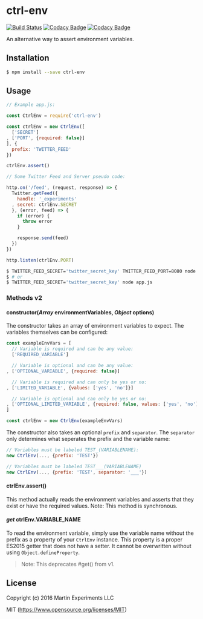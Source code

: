 # ctrl-env

[![Build Status](https://travis-ci.org/martin-experiments/ctrl-env.svg?branch=master)](https://travis-ci.org/martin-experiments/ctrl-env)
[![Codacy Badge](https://api.codacy.com/project/badge/Grade/7986492604f542938f19f4907a4e7f0c)](https://www.codacy.com/app/suitupalex/ctrl-env?utm_source=github.com&amp;utm_medium=referral&amp;utm_content=martin-experiments/ctrl-env&amp;utm_campaign=Badge_Grade)
[![Codacy Badge](https://api.codacy.com/project/badge/Coverage/7986492604f542938f19f4907a4e7f0c)](https://www.codacy.com/app/suitupalex/ctrl-env?utm_source=github.com&amp;utm_medium=referral&amp;utm_content=martin-experiments/ctrl-env&amp;utm_campaign=Badge_Coverage)

An alternative way to assert environment variables.

## Installation

```bash
$ npm install --save ctrl-env
```

## Usage

```javascript
// Example app.js:

const CtrlEnv = require('ctrl-env')

const ctrlEnv = new CtrlEnv([
  ['SECRET']
, ['PORT', {required: false}]
], {
  prefix: 'TWITTER_FEED'
})

ctrlEnv.assert()

// Some Twitter Feed and Server pseudo code:

http.on('/feed', (request, response) => {
  Twitter.getFeed({
    handle: '_experiments'
  , secret: ctrlEnv.SECRET
  }, (error, feed) => {
    if (error) {
      throw error
    }

    response.send(feed)
  })
})

http.listen(ctrlEnv.PORT)
```

```bash
$ TWITTER_FEED_SECRET='twitter_secret_key' TWITTER_FEED_PORT=8080 node app.js
$ # or
$ TWITTER_FEED_SECRET='twitter_secret_key' node app.js
```

### Methods v2

#### constructor(*Array* environmentVariables, *Object* options)

The constructor takes an array of environment variables to expect. The variables
themselves can be configured:

```javascript
const exampleEnvVars = [
  // Variable is required and can be any value:
  ['REQUIRED_VARIABLE']

  // Variable is optional and can be any value:
, ['OPTIONAL_VARIABLE', {required: false}]

  // Variable is required and can only be yes or no:
, ['LIMITED_VARIABLE', {values: ['yes', 'no']}]

  // Variable is optional and can only be yes or no:
, ['OPTIONAL_LIMITED_VARIABLE', {required: false, values: ['yes', 'no']}]
]

const ctrlEnv = new CtrlEnv(exampleEnvVars)
```

The constructor also takes an optional `prefix` and `separator`. The `separator`
only determines what seperates the prefix and the variable name:

```javascript
// Variables must be labeled TEST_(VARIABLENAME):
new CtrlEnv(..., {prefix: 'TEST'})

// Variables must be labeled TEST___(VARIABLENAME)
new CtrlEnv(..., {prefix: 'TEST', separator: '___'})
```

#### ctrlEnv.assert()

This method actually reads the environment variables and asserts that they exist
or have the required values. Note: This method is synchronous.

#### *get* ctrlEnv.VARIABLE_NAME

To read the environment variable, simply use the variable name without the
prefix as a property of your `CtrlEnv` instance. This property is a proper
ES2015 getter that does not have a setter. It cannot be overwritten without
using `Object.defineProperty`.

> Note: This deprecates #get() from v1.

## License

Copyright (c) 2016 Martin Experiments LLC

MIT (https://www.opensource.org/licenses/MIT)
